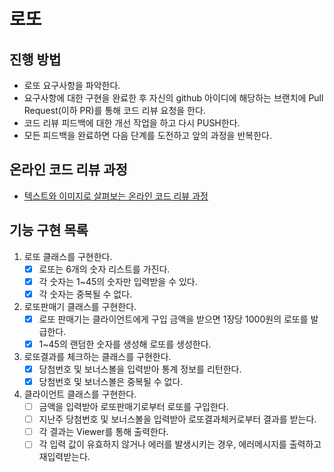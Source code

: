 # 로또

## 진행 방법

* 로또 요구사항을 파악한다.
* 요구사항에 대한 구현을 완료한 후 자신의 github 아이디에 해당하는 브랜치에 Pull Request(이하 PR)를 통해 코드 리뷰 요청을 한다.
* 코드 리뷰 피드백에 대한 개선 작업을 하고 다시 PUSH한다.
* 모든 피드백을 완료하면 다음 단계를 도전하고 앞의 과정을 반복한다.

## 온라인 코드 리뷰 과정

* [텍스트와 이미지로 살펴보는 온라인 코드 리뷰 과정](https://github.com/next-step/nextstep-docs/tree/master/codereview)

## 기능 구현 목록

1. 로또 클래스를 구현한다.
    - [X] 로또는 6개의 숫자 리스트를 가진다.
    - [X] 각 숫자는 1~45의 숫자만 입력받을 수 있다.
    - [X] 각 숫자는 중복될 수 없다.
2. 로또판매기 클래스를 구현한다.
    - [X] 로또 판매기는 클라이언트에게 구입 금액을 받으면 1장당 1000원의 로또를 발급한다.
    - [X] 1~45의 랜덤한 숫자를 생성해 로또를 생성한다.
3. 로또결과를 체크하는 클래스를 구현한다.
    - [X] 당첨번호 및 보너스볼을 입력받아 통계 정보를 리턴한다.
    - [X] 당첨번호 및 보너스볼은 중복될 수 없다.
4. 클라이언트 클래스를 구현한다.
    - [ ] 금액을 입력받아 로또판매기로부터 로또를 구입한다.
    - [ ] 지난주 당첨번호 및 보너스볼을 입력받아 로또결과체커로부터 결과를 받는다.
    - [ ] 각 결과는 Viewer를 통해 출력한다.
    - [ ] 각 입력 값이 유효하지 않거나 에러를 발생시키는 경우, 에러메시지를 출력하고 재입력받는다.